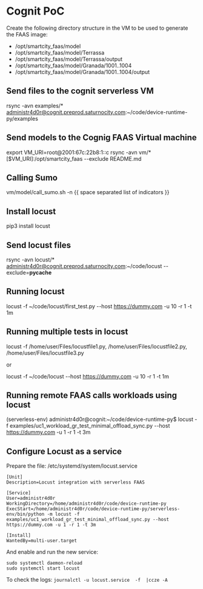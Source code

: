 # Cognit PoC
Create the following directory structure in the VM to be used to generate the FAAS image:  
* /opt/smartcity_faas/model
* /opt/smartcity_faas/model/Terrassa
* /opt/smartcity_faas/model/Terrassa/output
* /opt/smartcity_faas/model/Granada/1001..1004
* /opt/smartcity_faas/model/Granada/1001..1004/output

## Send files to the cognit serverless VM
rsync -avn examples/* administr4d0r@cognit.preprod.saturnocity.com:~/code/device-runtime-py/examples

## Send models to the Cognig FAAS Virtual machine
export VM_URI=root@2001:67c:22b8:1::c
rsync -avn vm/* [$VM_URI]:/opt/smartcity_faas --exclude README.md

## Calling Sumo
vm/model/call_sumo.sh -n {{ space separated list of indicators }}

## Install locust
pip3 install locust

## Send locust files
rsync -avn locust/* administr4d0r@cognit.preprod.saturnocity.com:~/code/locust --exclude=__pycache__

## Running locust
locust -f ~/code/locust/first_test.py --host https://dummy.com -u 10 -r 1 -t 1m

## Running multiple tests in locust
locust -f /home/user/Files/locustfile1.py, /home/user/Files/locustfile2.py, /home/user/Files/locustfile3.py

or

locust -f ~/code/locust  --host https://dummy.com -u 10 -r 1 -t 1m

## Running remote FAAS calls workloads using locust
(serverless-env) administr4d0r@cognit:~/code/device-runtime-py$ locust -f examples/uc1_workload_gr_test_minimal_offload_sync.py --host https://dummy.com -u 1 -r 1 -t 3m

## Configure Locust as a service
Prepare the file: /etc/systemd/system/locust.service  
```
[Unit]
Description=Locust integration with serverless FAAS

[Service]
User=administr4d0r
WorkingDirectory=/home/administr4d0r/code/device-runtime-py
ExecStart=/home/administr4d0r/code/device-runtime-py/serverless-env/bin/python -m locust -f examples/uc1_workload_gr_test_minimal_offload_sync.py --host https://dummy.com -u 1 -r 1 -t 3m

[Install]
WantedBy=multi-user.target
```

And enable and run the new service:  
```
sudo systemctl daemon-reload
sudo systemctl start locust
```

To check the logs:
`journalctl -u locust.service  -f  |ccze -A`
